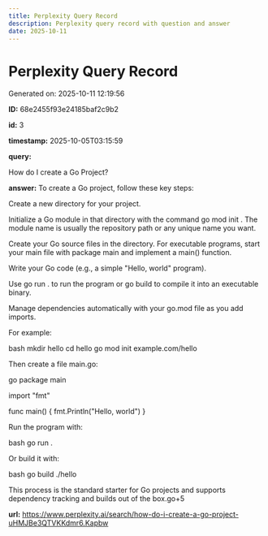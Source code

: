 ```yaml
---
title: Perplexity Query Record
description: Perplexity query record with question and answer
date: 2025-10-11
---
```


# Perplexity Query Record

Generated on: 2025-10-11 12:19:56

**ID:** 68e2455f93e24185baf2c9b2

**id:** 3

**timestamp:** 2025-10-05T03:15:59

**query:**

How do I create a Go Project?

**answer:** To create a Go project, follow these key steps:

Create a new directory for your project.

Initialize a Go module in that directory with the command go mod init <module-name>. The module name is usually the repository path or any unique name you want.

Create your Go source files in the directory. For executable programs, start your main file with package main and implement a main() function.

Write your Go code (e.g., a simple "Hello, world" program).

Use go run . to run the program or go build to compile it into an executable binary.

Manage dependencies automatically with your go.mod file as you add imports.

For example:

bash
mkdir hello
cd hello
go mod init example.com/hello


Then create a file main.go:

go
package main

import "fmt"

func main() {
    fmt.Println("Hello, world")
}


Run the program with:

bash
go run .


Or build it with:

bash
go build
./hello


This process is the standard starter for Go projects and supports dependency tracking and builds out of the box.go+5

**url:** https://www.perplexity.ai/search/how-do-i-create-a-go-project-uHMJBe3QTVKKdmr6.Kapbw

